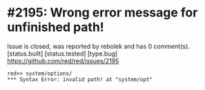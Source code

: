 
#2195: Wrong error message for unfinished path!
================================================================================
Issue is closed, was reported by rebolek and has 0 comment(s).
[status.built] [status.tested] [type.bug]
<https://github.com/red/red/issues/2195>

```
red>> system/options/
*** Syntax Error: invalid path! at "system/opt"
```



